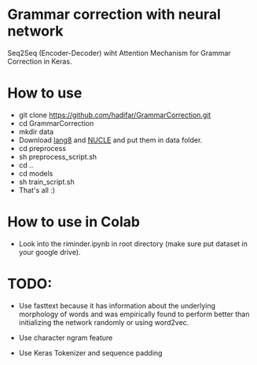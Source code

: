 # Grammar correction with neural network

Seq2Seq (Encoder-Decoder) wiht Attention Mechanism for Grammar Correction in Keras.

# How to use

- git clone https://github.com/hadifar/GrammarCorrection.git
- cd GrammarCorrection
- mkdir data
- Download [lang8](https://sites.google.com/site/naistlang8corpora/) and [NUCLE](http://www.comp.nus.edu.sg/~nlp/corpora.html) and put them in data folder.
- cd preprocess
- sh preprocess_script.sh
- cd ..
- cd models
- sh train_script.sh
- That's all :)

# How to use in Colab
- Look into the riminder.ipynb in root directory (make sure put dataset in your google drive).


# TODO:
  - Use fasttext because it has information about the underlying morphology of words and was empirically found to perform better than initializing
  the network randomly or using word2vec.
  
  - Use character ngram feature
  
  - Use Keras Tokenizer and sequence padding
